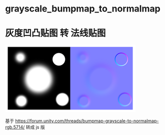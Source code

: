 # grayscale_bumpmap_to_normalmap
<h1>灰度凹凸贴图 转 法线贴图</h1>
<img src="preview.png">
<p>基于 <a target="_blank" href="https://forum.unity.com/threads/bumpmap-grayscale-to-normalmap-rgb.5714/">https://forum.unity.com/threads/bumpmap-grayscale-to-normalmap-rgb.5714/</a> 转成 js 版</p>